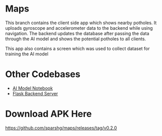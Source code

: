 # Maps

This branch contains the client side app which shows nearby potholes. It uploads gyroscope and accelerometer data to the backend while using navigation. The backend updates the database after passing the data through the AI model and shows the potential potholes to all clients.

This app also contains a screen which was used to collect dataset for training the AI model

# Other Codebases

- [AI Model Notebook](https://github.com/sparshg/maps/tree/model)
- [Flask Backend Server](https://github.com/sparshg/maps/tree/backend)

# Download APK Here

https://github.com/sparshg/maps/releases/tag/v0.2.0
